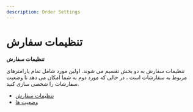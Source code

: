 ```yaml
---
description: Order Settings
---
```


# تنظیمات سفارش

**تنظیمات سفارش**

تنظیمات سفارش به دو بخش تقسیم می شوند. اولین مورد شامل تمام پارامترهای مربوط به سفارشات است ، در حالی که مورد دوم به شما امکان می دهد تا وضعیت سفارشات را شخصی سازی کنید.

* [تنظیمات سفارش](https://app.gitbook.com/s/-ME3cW3NJikhAO22QAUt/rahnmay-karbr/pykrbndy-frwshgah/mward-astfadh-w-mshkhsat/%D8%AA%D9%86%D8%B8%DB%8C%D9%85%D8%A7%D8%AA%20%D8%B3%D9%81%D8%A7%D8%B1%D8%B4)
* [وضعیت ها](https://app.gitbook.com/s/-ME3cW3NJikhAO22QAUt/rahnmay-karbr/pykrbndy-frwshgah/mward-astfadh-w-mshkhsat/%D9%84%DB%8C%D9%86%DA%A9%20%D8%A8%D9%87%20%20%D9%88%D8%B6%D8%B9%DB%8C%D8%AA%20%D9%87%D8%A7)
